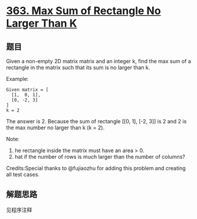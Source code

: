 # [363. Max Sum of Rectangle No Larger Than K](https://leetcode.com/problems/max-sum-of-rectangle-no-larger-than-k/)

## 题目

Given a non-empty 2D matrix matrix and an integer k, find the max sum of a rectangle in the matrix such that its sum is no larger than k.

Example:

```text
Given matrix = [
  [1,  0, 1],
  [0, -2, 3]
]
k = 2
```

The answer is 2. Because the sum of rectangle [[0, 1], [-2, 3]] is 2 and 2 is the max number no larger than k (k = 2).

Note:

1. he rectangle inside the matrix must have an area > 0.
1. hat if the number of rows is much larger than the number of columns?

Credits:Special thanks to @fujiaozhu for adding this problem and creating all test cases.

## 解题思路

见程序注释
